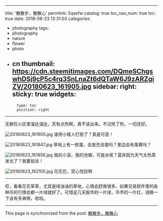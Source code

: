 
---
title: '散散步，散散心'
permlink: 5qsefw
catalog: true
toc_nav_num: true
toc: true
date: 2018-06-23 13:31:03
categories:
- photography
tags:
- photography
- nature
- flower
- photo
- cn
thumbnail: https://cdn.steemitimages.com/DQmeSChgswhDSj9cP5c4rq3SnLnaZt6dQTaW6J9zARZgiZV/20180623_161905.jpg
sidebar:
    right:
        sticky: true
widgets:
    -
        type: toc
        position: right
---


无聊在小区里溜达溜达，天有点热啊，真不该出来。不过除了热，一切还好。


![20180623_161905.jpg](https://cdn.steemitimages.com/DQmeSChgswhDSj9cP5c4rq3SnLnaZt6dQTaW6J9zARZgiZV/20180623_161905.jpg)
谁把小矮人打倒了？真是可恶！

![20180623_161847.jpg](https://cdn.steemitimages.com/DQmRSLwQwUca8vcxsY6zJXrcLu4qBeQBGt2ovo47nGvGmMH/20180623_161847.jpg)
草地上有一枚蛋，会是恐龙蛋吗？里边会有蛋黄吗？

![20180623_161856.jpg](https://cdn.steemitimages.com/DQmbVoNdk9R8PyUpu9hwYC2MpZhRPJx4ru43z4o29sdSNaq/20180623_161856.jpg)
我的小溪，我的池塘，可是水呢？莫非因为天气太热蒸发光了？我要投诉！

![20180623_162105.jpg](https://cdn.steemitimages.com/DQmZYLywjy9fwvC3vG7vVS148e2CDB3kwn4C78mn4R2CE7h/20180623_162105.jpg)
花花花，赏心悦目啊

---

哎，看看花花草草，尤其是绿油油的草地，心情会舒爽很多，如果交易软件里的各种币的行情也都一片绿就好了。可惜这几天股市的一片绿，币市的一片红，调换一下该有多爽啊，哈哈。

- - -

This page is synchronized from the post: [散散步，散散心](https://steemit.com/@oflyhigh/5qsefw)

